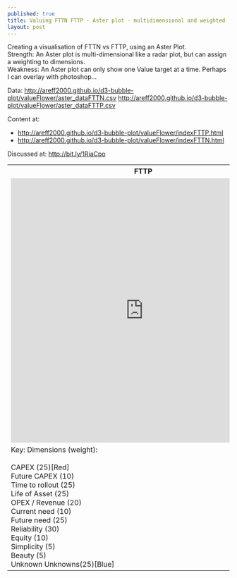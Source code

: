 ```yaml
---
published: true
title: Valuing FTTN FTTP - Aster plot - multidimensional and weighted
layout: post
---
```

Creating a visualisation of FTTN vs FTTP, using an Aster Plot.<br>
Strength: An Aster plot is multi-dimensional like a radar plot, but can assign a weighting to dimensions.<br>
Weakness: An Aster plot can only show one Value target at a time. Perhaps I can overlay with photoshop...<br>

Data:  <a href="http://areff2000.github.io/d3-bubble-plot/valueFlower/aster_dataFTTN.csv">http://areff2000.github.io/d3-bubble-plot/valueFlower/aster_dataFTTN.csv</a>
<a href="http://areff2000.github.io/d3-bubble-plot/valueFlower/aster_dataFTTN.csv">http://areff2000.github.io/d3-bubble-plot/valueFlower/aster_dataFTTP.csv</a>

Content at: 
<ul>
<li>
<a href="http://areff2000.github.io/d3-bubble-plot/valueFlower/indexFTTP.html">http://areff2000.github.io/d3-bubble-plot/valueFlower/indexFTTP.html</a> 
</li><li>
<a href="http://areff2000.github.io/d3-bubble-plot/valueFlower/indexFTTN.html">http://areff2000.github.io/d3-bubble-plot/valueFlower/indexFTTN.html</a>
</li></ul>

Discussed at: http://bit.ly/1RiaCpo

<table>
<th>FTTP</th><th>FTTN</th>
<tr><td>
<iframe width="600" height="600" frameborder="0" scrolling="no" src="http://areff2000.github.io/d3-bubble-plot/valueFlower/indexFTTP.html"></iframe>
</td>
<td>
<iframe width="600" height="600" frameborder="0" scrolling="no" src="http://areff2000.github.io/d3-bubble-plot/valueFlower/indexFTTN.html"></iframe>
</td>
</tr>
<tr><td>
Key: Dimensions (weight):<br><br>
CAPEX 			(25)[Red]<br>
Future CAPEX 	(10)<br>
Time to rollout (25)<br>
Life of Asset 	(25)<br>
OPEX / Revenue 	(20) <br>
Current need 	(10)<br>
Future need 	(25)<br>
Reliability 	(30)<br>
Equity 			(10)<br>
Simplicity 		(5)<br>
Beauty 			(5)<br>
Unknown Unknowns(25)[Blue]<br>
</td><td>NB: closer to the bullseye is higher value<br>Data: weightings and ratings are author's assessment.</td></tr>
</table>

